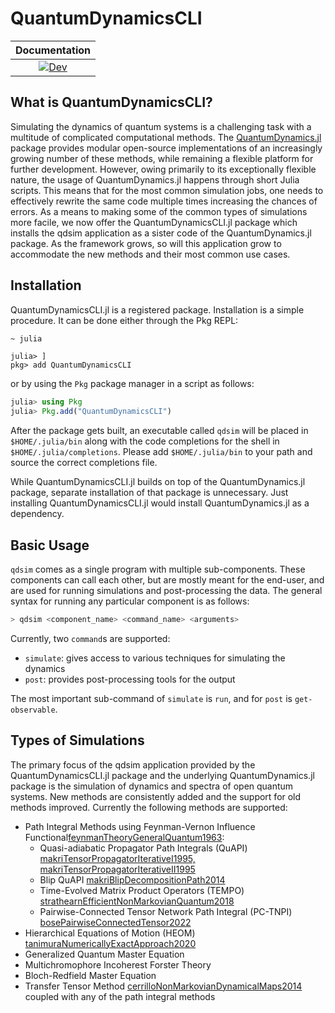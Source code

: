 # QuantumDynamicsCLI

| **Documentation** |
|:-----------------:|
|[![Dev](https://img.shields.io/badge/docs-dev-blue.svg)](https://amartyabose.github.io/QuantumDynamicsCLI.jl/dev/)|

## What is QuantumDynamicsCLI?
Simulating the dynamics of quantum systems is a challenging task with a
multitude of complicated computational methods. The
[QuantumDynamics.jl](https://github.com/amartyabose/QuantumDynamics.jl) package
provides modular open-source implementations of an increasingly growing number
of these methods, while remaining a flexible platform for further development.
However, owing primarily to its exceptionally flexible nature, the usage of
QuantumDynamics.jl happens through short Julia scripts. This means that for the
most common simulation jobs, one needs to effectively rewrite the same code
multiple times increasing the chances of errors. As a means to making some of
the common types of simulations more facile, we now offer the
QuantumDynamicsCLI.jl package which installs the qdsim application as a sister
code of the QuantumDynamics.jl package. As the framework grows, so will this
application grow to accommodate the new methods and their most common use cases.

## Installation
QuantumDynamicsCLI.jl is a registered package. Installation is a simple procedure. It can be done either through the Pkg REPL:
```bash
~ julia
```

```
julia> ]
pkg> add QuantumDynamicsCLI
```

or by using the `Pkg` package manager in a script as follows:
```julia
julia> using Pkg
julia> Pkg.add("QuantumDynamicsCLI")
```

After the package gets built, an executable called `qdsim` will be placed in `$HOME/.julia/bin` along with the code completions for the shell in `$HOME/.julia/completions`. Please add `$HOME/.julia/bin` to your path and source the correct completions file.

While QuantumDynamicsCLI.jl builds on top of the QuantumDynamics.jl package, separate installation of that package is unnecessary. Just installing QuantumDynamicsCLI.jl would install QuantumDynamics.jl as a dependency.

## Basic Usage
`qdsim` comes as a single program with multiple sub-components. These components can call each other, but are mostly meant for the end-user, and are used for running simulations and post-processing the data. The general syntax for running any particular component is as follows:
```bash
> qdsim <component_name> <command_name> <arguments>
```

Currently, two `command`s are supported:
- `simulate`: gives access to various techniques for simulating the dynamics
- `post`: provides post-processing tools for the output

The most important sub-command of `simulate` is `run`, and for `post` is `get-observable`.

## Types of Simulations
The primary focus of the qdsim application provided by the QuantumDynamicsCLI.jl package and the underlying QuantumDynamics.jl package is the simulation of dynamics and spectra of open quantum systems. New methods are consistently added and the support for old methods improved. Currently the following methods are supported:
- Path Integral Methods using Feynman-Vernon Influence Functional[feynmanTheoryGeneralQuantum1963](@cite):
    - Quasi-adiabatic Propagator Path Integrals (QuAPI) [makriTensorPropagatorIterativeI1995, makriTensorPropagatorIterativeII1995](@cite)
    - Blip QuAPI [makriBlipDecompositionPath2014](@cite)
    - Time-Evolved Matrix Product Operators (TEMPO) [strathearnEfficientNonMarkovianQuantum2018](@cite)
    - Pairwise-Connected Tensor Network Path Integral (PC-TNPI) [bosePairwiseConnectedTensor2022](@cite)
- Hierarchical Equations of Motion (HEOM) [tanimuraNumericallyExactApproach2020](@cite)
- Generalized Quantum Master Equation
- Multichromophore Incoherest Forster Theory
- Bloch-Redfield Master Equation
- Transfer Tensor Method [cerrilloNonMarkovianDynamicalMaps2014](@cite) coupled with any of the path integral methods